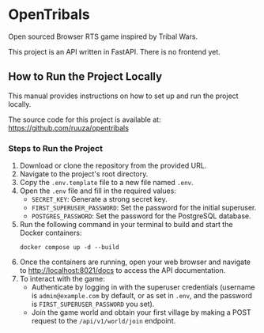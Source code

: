 # OpenTribals
Open sourced Browser RTS game inspired by Tribal Wars.

This project is an API written in FastAPI. There is no frontend yet.

## How to Run the Project Locally

This manual provides instructions on how to set up and run the project locally.

The source code for this project is available at: <https://github.com/ruuza/opentribals>

### Steps to Run the Project
1.  Download or clone the repository from the provided URL.
2.  Navigate to the project's root directory.
3.  Copy the `.env.template` file to a new file named `.env`.
4.  Open the `.env` file and fill in the required values:
    *   `SECRET_KEY`: Generate a strong secret key.
    *   `FIRST_SUPERUSER_PASSWORD`: Set the password for the initial superuser.
    *   `POSTGRES_PASSWORD`: Set the password for the PostgreSQL database.
5.  Run the following command in your terminal to build and start the Docker containers:
    ````
    docker compose up -d --build
    ````
6.  Once the containers are running, open your web browser and navigate to <http://localhost:8021/docs> to access the API documentation.
7.  To interact with the game:
    *   Authenticate by logging in with the superuser credentials (username is `admin@example.com` by default, or as set in `.env`, and the password is `FIRST_SUPERUSER_PASSWORD` you set).
    *   Join the game world and obtain your first village by making a POST request to the `/api/v1/world/join` endpoint.